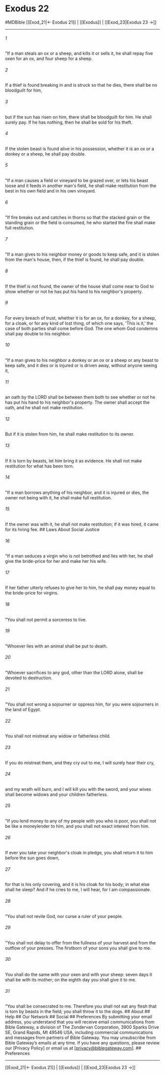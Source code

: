 # Exodus 22
#MDBible
[[Exod_21|← Exodus 21]] | [[Exodus]] | [[Exod_23|Exodus 23 →]]

***






###### 1 


"If a man steals an ox or a sheep, and kills it or sells it, he shall repay five oxen for an ox, and four sheep for a sheep. 





###### 2 


If a thief is found breaking in and is struck so that he dies, there shall be no bloodguilt for him, 





###### 3 


but if the sun has risen on him, there shall be bloodguilt for him. He shall surely pay. If he has nothing, then he shall be sold for his theft. 





###### 4 


If the stolen beast is found alive in his possession, whether it is an ox or a donkey or a sheep, he shall pay double. 





###### 5 


"If a man causes a field or vineyard to be grazed over, or lets his beast loose and it feeds in another man's field, he shall make restitution from the best in his own field and in his own vineyard. 





###### 6 


"If fire breaks out and catches in thorns so that the stacked grain or the standing grain or the field is consumed, he who started the fire shall make full restitution. 





###### 7 


"If a man gives to his neighbor money or goods to keep safe, and it is stolen from the man's house, then, if the thief is found, he shall pay double. 





###### 8 


If the thief is not found, the owner of the house shall come near to God to show whether or not he has put his hand to his neighbor's property. 





###### 9 


For every breach of trust, whether it is for an ox, for a donkey, for a sheep, for a cloak, or for any kind of lost thing, of which one says, 'This is it,' the case of both parties shall come before God. The one whom God condemns shall pay double to his neighbor. 





###### 10 


"If a man gives to his neighbor a donkey or an ox or a sheep or any beast to keep safe, and it dies or is injured or is driven away, without anyone seeing it, 





###### 11 


an oath by the LORD shall be between them both to see whether or not he has put his hand to his neighbor's property. The owner shall accept the oath, and he shall not make restitution. 





###### 12 


But if it is stolen from him, he shall make restitution to its owner. 





###### 13 


If it is torn by beasts, let him bring it as evidence. He shall not make restitution for what has been torn. 





###### 14 


"If a man borrows anything of his neighbor, and it is injured or dies, the owner not being with it, he shall make full restitution. 





###### 15 


If the owner was with it, he shall not make restitution; if it was hired, it came for its hiring fee. ## Laws About Social Justice 





###### 16 


"If a man seduces a virgin who is not betrothed and lies with her, he shall give the bride-price for her and make her his wife. 





###### 17 


If her father utterly refuses to give her to him, he shall pay money equal to the bride-price for virgins. 





###### 18 


"You shall not permit a sorceress to live. 





###### 19 


"Whoever lies with an animal shall be put to death. 





###### 20 


"Whoever sacrifices to any god, other than the LORD alone, shall be devoted to destruction. 





###### 21 


"You shall not wrong a sojourner or oppress him, for you were sojourners in the land of Egypt. 





###### 22 


You shall not mistreat any widow or fatherless child. 





###### 23 


If you do mistreat them, and they cry out to me, I will surely hear their cry, 





###### 24 


and my wrath will burn, and I will kill you with the sword, and your wives shall become widows and your children fatherless. 





###### 25 


"If you lend money to any of my people with you who is poor, you shall not be like a moneylender to him, and you shall not exact interest from him. 





###### 26 


If ever you take your neighbor's cloak in pledge, you shall return it to him before the sun goes down, 





###### 27 


for that is his only covering, and it is his cloak for his body; in what else shall he sleep? And if he cries to me, I will hear, for I am compassionate. 





###### 28 


"You shall not revile God, nor curse a ruler of your people. 





###### 29 


"You shall not delay to offer from the fullness of your harvest and from the outflow of your presses. The firstborn of your sons you shall give to me. 





###### 30 


You shall do the same with your oxen and with your sheep: seven days it shall be with its mother; on the eighth day you shall give it to me. 





###### 31 


"You shall be consecrated to me. Therefore you shall not eat any flesh that is torn by beasts in the field; you shall throw it to the dogs. ## About ## Help ## Our Network ## Social ## Preferences By submitting your email address, you understand that you will receive email communications from Bible Gateway, a division of The Zondervan Corporation, 3900 Sparks Drive SE, Grand Rapids, MI 49546 USA, including commercial communications and messages from partners of Bible Gateway. You may unsubscribe from Bible Gateway&rsquo;s emails at any time. If you have any questions, please review our [Privacy Policy] or email us at [privacy@biblegateway.com]. ## Preferences

***

[[Exod_21|← Exodus 21]] | [[Exodus]] | [[Exod_23|Exodus 23 →]]
